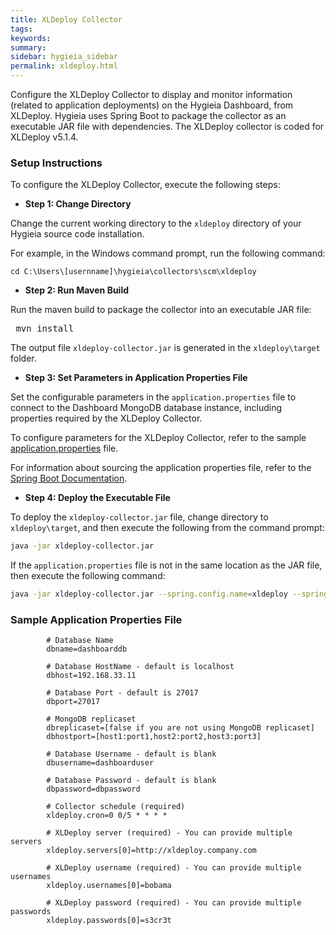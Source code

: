 ```yaml
---
title: XLDeploy Collector
tags:
keywords:
summary:
sidebar: hygieia_sidebar
permalink: xldeploy.html
---
```


Configure the XLDeploy Collector to display and monitor information (related to application deployments) on the Hygieia Dashboard, from XLDeploy. Hygieia uses Spring Boot to package the collector as an executable JAR file with dependencies. The XLDeploy collector is coded for XLDeploy v5.1.4.

### Setup Instructions

To configure the XLDeploy Collector, execute the following steps:

*   **Step 1: Change Directory**

Change the current working directory to the `xldeploy` directory of your Hygieia source code installation.

For example, in the Windows command prompt, run the following command:

```
cd C:\Users\[usernname]\hygieia\collectors\scm\xldeploy
```

*   **Step 2: Run Maven Build**

Run the maven build to package the collector into an executable JAR file:

<pre code=""> mvn install</pre>

The output file `xldeploy-collector.jar` is generated in the `xldeploy\target` folder.

*   **Step 3: Set Parameters in Application Properties File**

Set the configurable parameters in the `application.properties` file to connect to the Dashboard MongoDB database instance, including properties required by the XLDeploy Collector.

To configure parameters for the XLDeploy Collector, refer to the sample [application.properties](#sample_application_properties_file) file.

For information about sourcing the application properties file, refer to the [Spring Boot Documentation](http://docs.spring.io/spring-boot/docs/current-SNAPSHOT/reference/htmlsingle/#boot-features-external-config-application-property-files).

*   **Step 4: Deploy the Executable File**

To deploy the `xldeploy-collector.jar` file, change directory to `xldeploy\target`, and then execute the following from the command prompt:

```bash
java -jar xldeploy-collector.jar 
```

If the `application.properties` file is not in the same location as the JAR file, then execute the following command:
```bash
java -jar xldeploy-collector.jar --spring.config.name=xldeploy --spring.config.location=[path to application.properties file]
```

### Sample Application Properties File

```properties
		# Database Name
		dbname=dashboarddb

		# Database HostName - default is localhost
		dbhost=192.168.33.11

		# Database Port - default is 27017
		dbport=27017

		# MongoDB replicaset
		dbreplicaset=[false if you are not using MongoDB replicaset]
		dbhostport=[host1:port1,host2:port2,host3:port3]

		# Database Username - default is blank
		dbusername=dashboarduser

		# Database Password - default is blank
		dbpassword=dbpassword

		# Collector schedule (required)
		xldeploy.cron=0 0/5 * * * *

		# XLDeploy server (required) - You can provide multiple servers
		xldeploy.servers[0]=http://xldeploy.company.com

		# XLDeploy username (required) - You can provide multiple usernames
		xldeploy.usernames[0]=bobama 

		# XLDeploy password (required) - You can provide multiple passwords
		xldeploy.passwords[0]=s3cr3t
```
